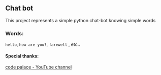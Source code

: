 ## Chat bot

This project represents a simple python chat-bot knowing simple words


### Words:
`hello`, `how are you?`, `farewell` , etc..


#### Special thanks:

[code palace - YouTube channel](https://www.youtube.com/channel/UCuudpdbKmQWq2PPzYgVCWlA)
